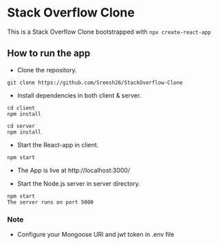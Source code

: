 # Stack Overflow Clone
This is a Stack Overflow Clone bootstrapped with `npx create-react-app`

## How to run the app
- Clone the repository. <br>
```
git clone https://github.com/Sreesh26/StackOverflow-Clone
```

- Install dependencies in both client & server.
```
cd client
npm install

cd server
npm install
```

- Start the React-app in client. <br>
```
npm start
```
- The App is live at http://localhost:3000/

- Start the Node.js server in server directory. <br>
```
npm start
The server runs on port 5000
```

### Note
- Configure your Mongoose URI and jwt token in .env file
